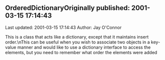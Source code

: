 ## OrderedDictionaryOriginally published: 2001-03-15 17:14:43 
Last updated: 2001-03-15 17:14:43 
Author: Jay O'Connor 
 
This is a class that acts like a dictionary, except that it maintains insert order.\nThis can be useful when you wish to associate two objects in a key-value manner and would like to use a dictionary interface to access the elements, but you need to remember what order the elements were added